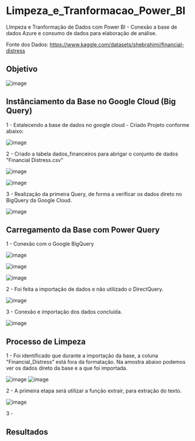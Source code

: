 # Limpeza_e_Tranformacao_Power_BI
LImpeza e Tranformação de Dados com Power BI - Conexão a base de dados Azure e consumo de dados para elaboração de análise.

Fonte dos Dados: https://www.kaggle.com/datasets/shebrahimi/financial-distress

## Objetivo

![image](https://github.com/LealDias/Limpeza_e_Tranformacao_Power_BI/assets/70763447/64b3394f-5c0f-4787-a444-ae22eaf084c8)


## Instânciamento da Base no Google Cloud (Big Query)

1 - Estalecendo a base de dados no google cloud -  Criado Projeto conforme abaixo:

![image](https://github.com/LealDias/Limpeza_e_Tranformacao_Power_BI/assets/70763447/1b75fc13-5a02-4eec-85f7-e22f5499277d)


2 - Criado a tabela dados_financeiros para abrigar o conjunto de dados "Financial Distress.csv"

![image](https://github.com/LealDias/Limpeza_e_Tranformacao_Power_BI/assets/70763447/222f6b9c-7afd-49a9-b0a7-ea988f95db12)

![image](https://github.com/LealDias/Limpeza_e_Tranformacao_Power_BI/assets/70763447/7e591e26-0250-4364-8982-c3d2d14f3a57)


3 - Realização da primeira Query, de forma a verificar os dados direto no BigQuery da Google Cloud.

![image](https://github.com/LealDias/Limpeza_e_Tranformacao_Power_BI/assets/70763447/c8d2fc5d-b0d3-4ca5-8dfe-03fde835577e)


## Carregamento da Base com Power Query

1 - Conexão com o Google BigQuery

![image](https://github.com/LealDias/Limpeza_e_Tranformacao_Power_BI/assets/70763447/f69f8e65-4a30-4980-b537-555a29f2d273)

![image](https://github.com/LealDias/Limpeza_e_Tranformacao_Power_BI/assets/70763447/68dc4731-8429-499e-8a62-9384bcdc7d47)

![image](https://github.com/LealDias/Limpeza_e_Tranformacao_Power_BI/assets/70763447/01ef17b0-1265-4e43-88b8-cf646f333b12)


2 - Foi feita a importação de dados e não utilizado o DirectQuery.

![image](https://github.com/LealDias/Limpeza_e_Tranformacao_Power_BI/assets/70763447/6aebec35-074b-4d8e-9b72-11658fcb8406)

3 - Conexão e importação dos dados concluída.

![image](https://github.com/LealDias/Limpeza_e_Tranformacao_Power_BI/assets/70763447/47a2816b-936f-431b-9752-4aa21ebc7af7)


## Processo de Limpeza

1 - Foi identificado que durante a importação da base, a coluna "Financial_Distress" está fora da formatação. Na amostra abaixo podemos ver os dados direto da base e a que foi importada.

![image](https://github.com/LealDias/Limpeza_e_Tranformacao_Power_BI/assets/70763447/baa1a7cd-a0b9-46e4-b0c8-09bf17213b0e)
![image](https://github.com/LealDias/Limpeza_e_Tranformacao_Power_BI/assets/70763447/11d17ae0-00fb-4a85-b89f-5b5ef0b40dd8)

2 - A primeira etapa será utilizar a função extrair, para extração do texto.

![image](https://github.com/LealDias/Limpeza_e_Tranformacao_Power_BI/assets/70763447/4c554a2f-4a7d-4e5c-a182-18185a50a074)

3 - 

## Resultados
